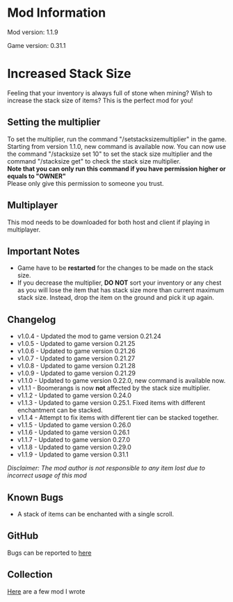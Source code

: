 # Mod Information

Mod version: 1.1.9

Game version: 0.31.1

# Increased Stack Size

Feeling that your inventory is always full of stone when mining?
Wish to increase the stack size of items?
This is the perfect mod for you!

## Setting the multiplier

To set the multiplier, run the command "/setstacksizemultiplier" in the game.\
Starting from version 1.1.0, new command is available now.
You can now use the command "/stacksize set 10" to set the stack size multiplier
and the command "/stacksize get" to check the stack size multiplier.\
**Note that you can only run this command if you have permission higher or equals to "OWNER"**\
Please only give this permission to someone you trust.

## Multiplayer

This mod needs to be downloaded for both host and client if playing in multiplayer.

## Important Notes

- Game have to be **restarted** for the changes to be made on the stack size.
- If you decrease the multiplier, **DO NOT** sort your inventory or any chest as you will lose the item that has stack
  size more than current maximum stack size.
  Instead, drop the item on the ground and pick it up again.

## Changelog

- v1.0.4 - Updated the mod to game version 0.21.24
- v1.0.5 - Updated to game version 0.21.25
- v1.0.6 - Updated to game version 0.21.26
- v1.0.7 - Updated to game version 0.21.27
- v1.0.8 - Updated to game version 0.21.28
- v1.0.9 - Updated to game version 0.21.29
- v1.1.0 - Updated to game version 0.22.0, new command is available now.
- v1.1.1 - Boomerangs is now **not** affected by the stack size multiplier.
- v1.1.2 - Updated to game version 0.24.0
- v1.1.3 - Updated to game version 0.25.1. Fixed items with different enchantment can be stacked.
- v1.1.4 - Attempt to fix items with different tier can be stacked together.
- v1.1.5 - Updated to game version 0.26.0
- v1.1.6 - Updated to game version 0.26.1
- v1.1.7 - Updated to game version 0.27.0
- v1.1.8 - Updated to game version 0.29.0
- v1.1.9 - Updated to game version 0.31.1

_Disclaimer: The mod author is not responsible to any item lost due to incorrect usage of this mod_

## Known Bugs

- A stack of items can be enchanted with a single scroll.

## GitHub

Bugs can be reported to [here](https://github.com/dianchia/IncreasedStackSize/issues)

## Collection

[Here](https://steamcommunity.com/sharedfiles/filedetails/?id=2830016047) are a few mod I wrote

